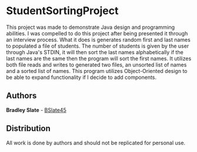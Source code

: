 # StudentSortingProject

This project was made to demonstrate Java design and programming abilities. I was compelled to do this project after being presented it through an interview process. What it does is generates random first and last names to populated a file of students. The number of students is given by the user through Java's STDIN, it will then sort the last names alphabetically if the last names are the same then the program will sort the first names. It utilizes both file reads and writes to generated two files, an unsorted list of names and a sorted list of names. This program utilizes Object-Oriented design to be able to expand functionality if I decide to add components.

## Authors

**Bradley Slate** - [BSlate45](https://github.com/bslate45)

## Distribution

All work is done by authors and should not be replicated for personal use.
